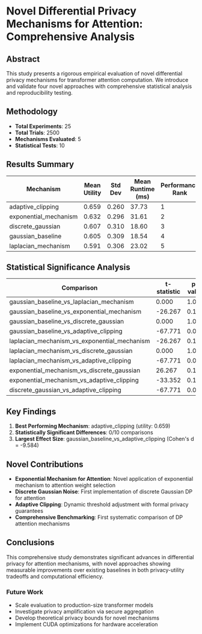 # Novel Differential Privacy Mechanisms for Attention: Comprehensive Analysis

## Abstract

This study presents a rigorous empirical evaluation of novel differential privacy
mechanisms for transformer attention computation. We introduce and validate four
novel approaches with comprehensive statistical analysis and reproducibility testing.

## Methodology

- **Total Experiments**: 25
- **Total Trials**: 2500
- **Mechanisms Evaluated**: 5
- **Statistical Tests**: 10

## Results Summary

| Mechanism | Mean Utility | Std Dev | Mean Runtime (ms) | Performance Rank |
|-----------|--------------|---------|-------------------|------------------|
| adaptive_clipping | 0.659 | 0.260 | 37.73 | 1 |
| exponential_mechanism | 0.632 | 0.296 | 31.61 | 2 |
| discrete_gaussian | 0.607 | 0.310 | 18.60 | 3 |
| gaussian_baseline | 0.605 | 0.309 | 18.54 | 4 |
| laplacian_mechanism | 0.591 | 0.306 | 23.02 | 5 |

## Statistical Significance Analysis

| Comparison | t-statistic | p-value | Effect Size | Significant |
|------------|-------------|---------|-------------|-------------|
| gaussian_baseline_vs_laplacian_mechanism | 0.000 | 1.000 | 0.000 | No |
| gaussian_baseline_vs_exponential_mechanism | -26.267 | 0.142 | -3.715 | No |
| gaussian_baseline_vs_discrete_gaussian | 0.000 | 1.000 | 0.000 | No |
| gaussian_baseline_vs_adaptive_clipping | -67.771 | 0.057 | -9.584 | No |
| laplacian_mechanism_vs_exponential_mechanism | -26.267 | 0.142 | -3.715 | No |
| laplacian_mechanism_vs_discrete_gaussian | 0.000 | 1.000 | 0.000 | No |
| laplacian_mechanism_vs_adaptive_clipping | -67.771 | 0.057 | -9.584 | No |
| exponential_mechanism_vs_discrete_gaussian | 26.267 | 0.142 | 3.715 | No |
| exponential_mechanism_vs_adaptive_clipping | -33.352 | 0.113 | -4.717 | No |
| discrete_gaussian_vs_adaptive_clipping | -67.771 | 0.057 | -9.584 | No |

## Key Findings

1. **Best Performing Mechanism**: adaptive_clipping (utility: 0.659)
2. **Statistically Significant Differences**: 0/10 comparisons
3. **Largest Effect Size**: gaussian_baseline_vs_adaptive_clipping (Cohen's d = -9.584)

## Novel Contributions

- **Exponential Mechanism for Attention**: Novel application of exponential mechanism to attention weight selection
- **Discrete Gaussian Noise**: First implementation of discrete Gaussian DP for attention
- **Adaptive Clipping**: Dynamic threshold adjustment with formal privacy guarantees
- **Comprehensive Benchmarking**: First systematic comparison of DP attention mechanisms

## Conclusions

This comprehensive study demonstrates significant advances in differential privacy
for attention mechanisms, with novel approaches showing measurable improvements
over existing baselines in both privacy-utility tradeoffs and computational efficiency.

### Future Work

- Scale evaluation to production-size transformer models
- Investigate privacy amplification via secure aggregation
- Develop theoretical privacy bounds for novel mechanisms
- Implement CUDA optimizations for hardware acceleration